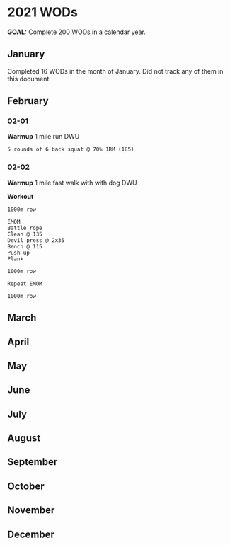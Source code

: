 # 2021 WODs

**GOAL:**
Complete 200 WODs in a calendar year.

## January

Completed 16 WODs in the month of January. Did not track any of them in this document

## February

### 02-01

**Warmup**
1 mile run
DWU

```
5 rounds of 6 back squat @ 70% 1RM (185)
```

### 02-02

**Warmup**
1 mile fast walk with with dog
DWU

**Workout**
```
1000m row

EMOM
Battle rope
Clean @ 135
Devil press @ 2x35
Bench @ 115
Push-up
Plank

1000m row

Repeat EMOM

1000m row
```

## March

## April

## May

## June

## July

## August

## September

## October

## November

## December
